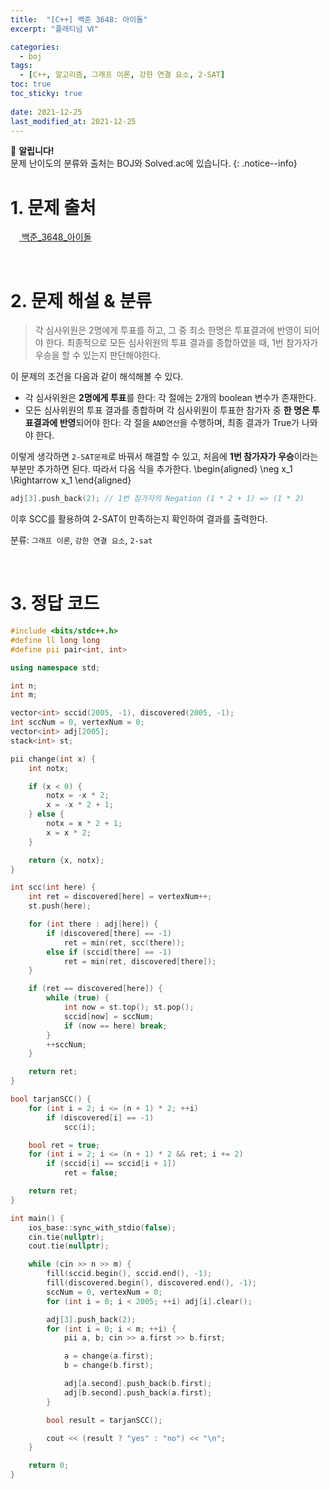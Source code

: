 ```yaml
---
title:  "[C++] 백준 3648: 아이돌"
excerpt: "플래티넘 Ⅵ"

categories:
  - boj
tags:
  - [C++, 알고리즘, 그래프 이론, 강한 연결 요소, 2-SAT]
toc: true
toc_sticky: true
 
date: 2021-12-25
last_modified_at: 2021-12-25
---
```

📌 **알립니다!**<br>
문제 난이도의 분류와 출처는 BOJ와 Solved.ac에 있습니다.
{: .notice--info}

# 1. 문제 출처
[<img src="https://static.solved.ac/tier_small/17.svg" style="width: 1em"> 백준_3648_아이돌](https://www.acmicpc.net/problem/3648)

<br>

# 2. 문제 해설 & 분류

> 각 심사위원은 2명에게 투표를 하고, 그 중 최소 한명은 투표결과에 반영이 되어야 한다. 최종적으로 모든 심사위원의 투표 결과를 종합하였을 때, 1번 참가자가 우승을 할 수 있는지 판단해야한다. 

이 문제의 조건을 다음과 같이 해석해볼 수 있다.
- 각 심사위원은 **2명에게 투표**를 한다: 각 절에는 2개의 boolean 변수가 존재한다.
- 모든 심사위원의 투표 결과를 종합하며 각 심사위원이 투표한 참가자 중 **한 명은 투표결과에 반영**되어야 한다: 각 절을 `AND연산`을 수행하며, 최종 결과가 True가 나와야 한다.

이렇게 생각하면 `2-SAT문제`로 바꿔서 해결할 수 있고, 처음에 **1번 참가자가 우승**이라는 부분만 추가하면 된다. 따라서 다음 식을 추가한다.
\begin{aligned}
    \neg x_1 \Rightarrow x_1
\end{aligned}
```cpp
adj[3].push_back(2); // 1번 참가자의 Negation (1 * 2 + 1) => (1 * 2)
```
이후 SCC를 활용하여 2-SAT이 만족하는지 확인하여 결과를 출력한다.

분류: `그래프 이론`, `강한 연결 요소`, `2-sat`

<br>

# 3. 정답 코드

~~~cpp
#include <bits/stdc++.h>
#define ll long long
#define pii pair<int, int>

using namespace std;

int n;
int m;

vector<int> sccid(2005, -1), discovered(2005, -1);
int sccNum = 0, vertexNum = 0;
vector<int> adj[2005];
stack<int> st;

pii change(int x) {
    int notx;

    if (x < 0) {
        notx = -x * 2;
        x = -x * 2 + 1;
    } else {
        notx = x * 2 + 1;
        x = x * 2;
    }

    return {x, notx};
}

int scc(int here) {
    int ret = discovered[here] = vertexNum++;
    st.push(here);

    for (int there : adj[here]) {
        if (discovered[there] == -1)
            ret = min(ret, scc(there));
        else if (sccid[there] == -1)
            ret = min(ret, discovered[there]);
    }

    if (ret == discovered[here]) {
        while (true) {
            int now = st.top(); st.pop();
            sccid[now] = sccNum;
            if (now == here) break;
        }
        ++sccNum;
    }

    return ret;
}

bool tarjanSCC() {
    for (int i = 2; i <= (n + 1) * 2; ++i)
        if (discovered[i] == -1)
            scc(i);

    bool ret = true;
    for (int i = 2; i <= (n + 1) * 2 && ret; i += 2)
        if (sccid[i] == sccid[i + 1])
            ret = false;

    return ret;
}

int main() {
    ios_base::sync_with_stdio(false);
    cin.tie(nullptr);
    cout.tie(nullptr);

    while (cin >> n >> m) {
        fill(sccid.begin(), sccid.end(), -1);
        fill(discovered.begin(), discovered.end(), -1);
        sccNum = 0, vertexNum = 0;
        for (int i = 0; i < 2005; ++i) adj[i].clear();

        adj[3].push_back(2);
        for (int i = 0; i < m; ++i) {
            pii a, b; cin >> a.first >> b.first;

            a = change(a.first);
            b = change(b.first);

            adj[a.second].push_back(b.first);
            adj[b.second].push_back(a.first);
        }

        bool result = tarjanSCC();

        cout << (result ? "yes" : "no") << "\n";
    }

    return 0;
}
~~~